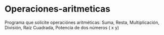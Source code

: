 # Operaciones-aritmeticas
Programa que solicite operaciónes aritméticas: Suma, Resta, Multiplicación, División, Raíz Cuadrada, Potencia de dos números ( x y)
